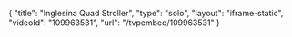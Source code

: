 {
    "title": "Inglesina Quad Stroller",
    "type": "solo",
    "layout": "iframe-static",
    "videoId": "109963531",
    "url": "\/tvpembed\/109963531"
}